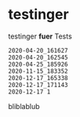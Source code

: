 # testinger

testinger **fuer** Tests


    2020-04-20_161627
    2020-04-20_162545
    2020-04-25_185926
    2020-11-15_183352
    2020-12-17_165338
    2020-12-17_171143 
    2020-12-17 1 
    
bliblablub



